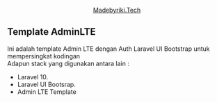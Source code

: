 <p align="center"><a href="https://madebyriki.com" target="_blank">Madebyriki.Tech</a></p>


## Template AdminLTE 

Ini adalah template Admin LTE dengan Auth Laravel UI Bootstrap untuk mempersingkat kodingan <br>
Adapun stack yang digunakan antara lain :

- Laravel 10.
- Laravel UI Bootsrap.
- Admin LTE Template
